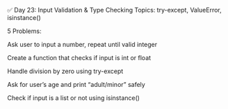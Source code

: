 ✅ Day 23: Input Validation & Type Checking
Topics: try-except, ValueError, isinstance()

5 Problems:

Ask user to input a number, repeat until valid integer

Create a function that checks if input is int or float

Handle division by zero using try-except

Ask for user’s age and print “adult/minor” safely

Check if input is a list or not using isinstance()
